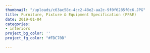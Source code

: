 ```yaml
---
thumbnail: "/uploads/c63ac58c-4cc2-48e2-aa2c-9f0f6285f0c6.JPG"
title: Furniture, Fixture & Equipment Specification (FF&E)
date: 2019-01-04
categories:
- interiors
project_bg_color: ''
project_fg_color: "#FDC70D"

---
```

